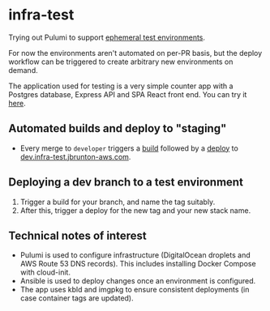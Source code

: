 # infra-test

Trying out Pulumi to support [ephemeral test environments](https://webapp.io/blog/what-is-an-ephemeral-environment/).

For now the environments aren't automated on per-PR basis, but the deploy workflow can be triggered to create arbitrary new environments on demand.

The application used for testing is a very simple counter app with a Postgres database, Express API and SPA React front end. You can try it [here](http://dev.infra-test.jbrunton-aws.com/).

## Automated builds and deploy to "staging"

* Every merge to `developer` triggers a [build](https://github.com/jbrunton/infra-test/actions/workflows/build.yml) followed by a [deploy](https://github.com/jbrunton/infra-test/actions/workflows/deploy.yml) to [dev.infra-test.jbrunton-aws.com](http://dev.infra-test.jbrunton-aws.com/).

## Deploying a dev branch to a test environment

1. Trigger a build for your branch, and name the tag suitably.
2. After this, trigger a deploy for the new tag and your new stack name.

## Technical notes of interest

* Pulumi is used to configure infrastructure (DigitalOcean droplets and AWS Route 53 DNS records). This includes installing Docker Compose with cloud-init.
* Ansible is used to deploy changes once an environment is configured.
* The app uses kbld and imgpkg to ensure consistent deployments (in case container tags are updated).
